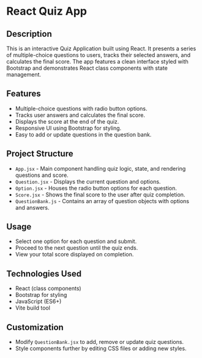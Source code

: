 # React Quiz App

## Description
This is an interactive Quiz Application built using React. It presents a series of multiple-choice questions to users, tracks their selected answers, and calculates the final score. The app features a clean interface styled with Bootstrap and demonstrates React class components with state management.

## Features
- Multiple-choice questions with radio button options.
- Tracks user answers and calculates the final score.
- Displays the score at the end of the quiz.
- Responsive UI using Bootstrap for styling.
- Easy to add or update questions in the question bank.

## Project Structure
- `App.jsx` - Main component handling quiz logic, state, and rendering questions and score.
- `Question.jsx` - Displays the current question and options.
- `Option.jsx` - Houses the radio button options for each question.
- `Score.jsx` - Shows the final score to the user after quiz completion.
- `QuestionBank.js` - Contains an array of question objects with options and answers.



## Usage
- Select one option for each question and submit.
- Proceed to the next question until the quiz ends.
- View your total score displayed on completion.

## Technologies Used
- React (class components)
- Bootstrap for styling
- JavaScript (ES6+)
- Vite build tool

## Customization
- Modify `QuestionBank.jsx` to add, remove or update quiz questions.
- Style components further by editing CSS files or adding new styles.



